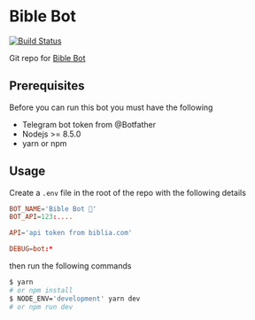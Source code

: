 # Bible Bot

[![Build Status](https://travis-ci.com/Kriv-Art/BibleBot.svg?branch=master)](https://travis-ci.com/Kriv-Art/BibleBot)

Git repo for [Bible Bot](https://t.me/bibilia_bot)

## Prerequisites

Before you can run this bot you must have the following

- Telegram bot token from @Botfather
- Nodejs >= 8.5.0
- yarn or npm

## Usage

Create a `.env` file in the root of the repo with the following details

```conf
BOT_NAME='Bible Bot 📖'
BOT_API=123:....

API='api token from biblia.com'

DEBUG=bot:*
```

then run the following commands

```sh
$ yarn
# or npm install
$ NODE_ENV='development' yarn dev
# or npm run dev
```
